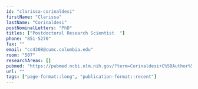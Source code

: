 ```yaml
---
id: "clarissa-corinaldesi"
firstName: "Clarissa"
lastName: "Corinaldesi"
postNominalLetters: "PhD"
titles: ["Postdoctoral Research Scientist  "]
phone: "851-5270"
fax: ""
email: "cc4308@cumc.columbia.edu"
room: "507"
researchAreas: []
pubmed: "https://pubmed.ncbi.nlm.nih.gov/?term=Corinaldesi+C%5BAuthor%5D"
url: ""
tags: ["page-format::long", "publication-format::recent"]
---
```

